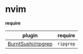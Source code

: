 # nvim

**require**

|plugin|require|
|------|-------|
|[BurntSushi/ripgrep](https://github.com/BurntSushi/ripgrep)| `ripgrep` |
